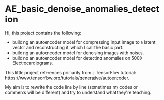 # AE_basic_denoise_anomalies_detection
Hi, this project contains the following:
- building an autoencoder model for compressing input image to a latent vector and reconstructing it, which I call the basic part.
- building an autoencoder model for denoising images with noises.
- building an autoencoder model for detecting anomalies on 5000 Electrocardiograms. 

This little project references primarily from a TensorFlow tutorial:  https://www.tensorflow.org/tutorials/generative/autoencoder. 

My aim is to rewrite the code line by line (sometimes my codes or comments will be different) and try to understand what they're teaching.
